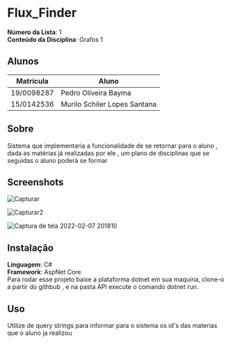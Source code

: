 # Flux_Finder

**Número da Lista**: 1<br>
**Conteúdo da Disciplina**: Grafos 1<br>

## Alunos
|Matrícula | Aluno |
| -- | -- |
| 19/0098287  |  Pedro Oliveira Bayma |
| 15/0142536  |  Murilo Schiler Lopes Santana |

## Sobre 
Sistema que implementaria a funcionalidade de se retornar para o aluno , dada as matérias já realizadas
por ele , um plano de disciplinas que se seguidas o aluno poderá se formar

## Screenshots
![Capturar](https://user-images.githubusercontent.com/54318472/152889071-14ff58e7-6a2f-48fb-a9dc-ada53d26ea95.PNG)

![Capturar2](https://user-images.githubusercontent.com/54318472/152889221-afd54265-65d3-4576-b10b-5da5981fd2c1.PNG)

![Captura de tela 2022-02-07 201810](https://user-images.githubusercontent.com/54318472/152889280-265dfa41-d6f2-4a4a-9dd4-c3343f59df43.jpg)



## Instalação 
**Linguagem**: C#<br>
**Framework**: AspNet Core<br>
Para rodar esse projeto baixe a plataforma dotnet em sua maquina, clone-o a partir do githbub , e na pasta API execute o comando dotnet run.

## Uso 
Utilize de query strings para informar para o sistema os id's das materias que o aluno ja realizou



